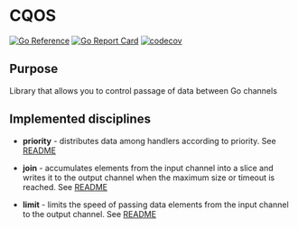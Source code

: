 # CQOS

[![Go Reference](https://pkg.go.dev/badge/github.com/akramarenkov/cqos/v2.svg)](https://pkg.go.dev/github.com/akramarenkov/cqos/v2)
[![Go Report Card](https://goreportcard.com/badge/github.com/akramarenkov/cqos/v2)](https://goreportcard.com/report/github.com/akramarenkov/cqos/v2)
[![codecov](https://codecov.io/gh/akramarenkov/cqos/branch/master/graph/badge.svg?token=2E4F42B30C)](https://codecov.io/gh/akramarenkov/cqos)

## Purpose

Library that allows you to control passage of data between Go channels

## Implemented disciplines

* **priority** - distributes data among handlers according to priority. See [README](./priority/README.md)

* **join** - accumulates elements from the input channel into a slice and writes it to the output channel when the maximum size or timeout is reached. See [README](./join/README.md)

* **limit** - limits the speed of passing data elements from the input channel to the output channel. See [README](./limit/README.md)
